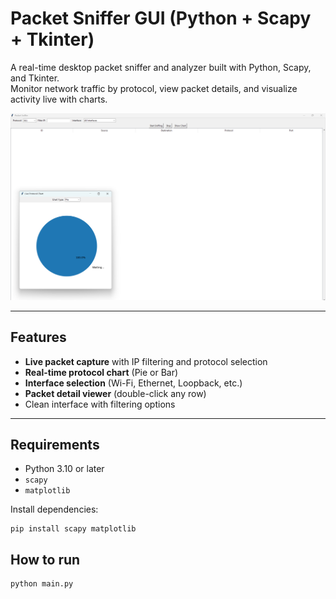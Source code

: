 # Packet Sniffer GUI (Python + Scapy + Tkinter)

A real-time desktop packet sniffer and analyzer built with Python, Scapy, and Tkinter.  
Monitor network traffic by protocol, view packet details, and visualize activity live with charts.

![Screenshot](./screen2.png)

---

## Features

- **Live packet capture** with IP filtering and protocol selection
- **Real-time protocol chart** (Pie or Bar)
- **Interface selection** (Wi-Fi, Ethernet, Loopback, etc.)
- **Packet detail viewer** (double-click any row)
- Clean interface with filtering options

---

## Requirements

- Python 3.10 or later
- `scapy`
- `matplotlib`

Install dependencies:

```
pip install scapy matplotlib
```
## How to run

```
python main.py
```
